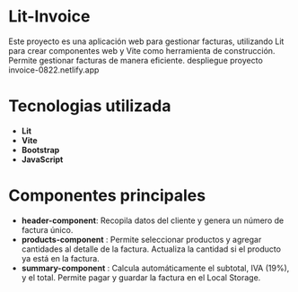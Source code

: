 # Lit-Invoice
Este proyecto es una aplicación web para gestionar facturas, utilizando Lit para crear componentes web y Vite como herramienta de construcción. Permite gestionar facturas de manera eficiente.
despliegue proyecto invoice-0822.netlify.app
# Tecnologias utilizada 
- **Lit**
- **Vite**
- **Bootstrap**
- **JavaScript**

# Componentes principales
- **header-component**: Recopila datos del cliente y genera un número de factura único.
- **products-component** : Permite seleccionar productos y agregar cantidades al detalle de la factura. Actualiza la cantidad si el producto ya está en la factura.
- **summary-component** : Calcula automáticamente el subtotal, IVA (19%), y el total. Permite pagar y guardar la factura en el Local Storage.
